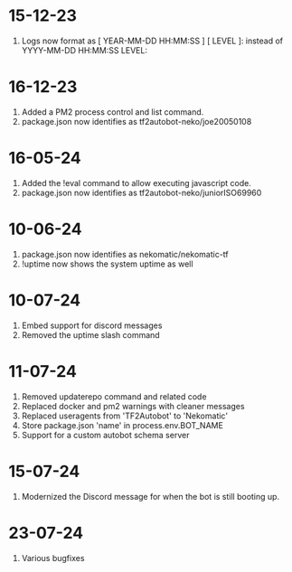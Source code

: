 # 15-12-23
1. Logs now format as [ YEAR-MM-DD HH:MM:SS ] [ LEVEL ]: instead of YYYY-MM-DD HH:MM:SS LEVEL:
# 16-12-23
1. Added a PM2 process control and list command.
2. package.json now identifies as tf2autobot-neko/joe20050108
# 16-05-24
1. Added the !eval command to allow executing javascript code.
2. package.json now identifies as tf2autobot-neko/juniorISO69960
# 10-06-24
1. package.json now identifies as nekomatic/nekomatic-tf
2. !uptime now shows the system uptime as well
# 10-07-24
1. Embed support for discord messages
2. Removed the uptime slash command
# 11-07-24
1. Removed updaterepo command and related code
2. Replaced docker and pm2 warnings with cleaner messages
3. Replaced useragents from 'TF2Autobot' to 'Nekomatic'
4. Store package.json 'name' in process.env.BOT_NAME
5. Support for a custom autobot schema server
# 15-07-24
1. Modernized the Discord message for when the bot is still booting up.
# 23-07-24
1. Various bugfixes
